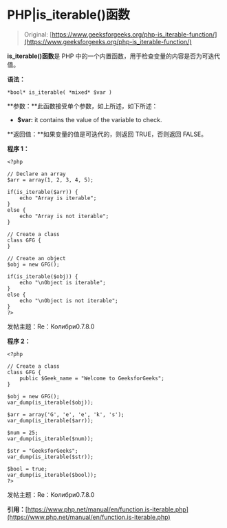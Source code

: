 # PHP|is_iterable()函数

> Original: [https://www.geeksforgeeks.org/php-is_iterable-function/](https://www.geeksforgeeks.org/php-is_iterable-function/)

**is_iterable()函数**是 PHP 中的一个内置函数，用于检查变量的内容是否为可迭代值。

**语法：**

```
*bool* is_iterable( *mixed* $var )
```

**参数：**此函数接受单个参数，如上所述，如下所述：

*   **$var:** it contains the value of the variable to check.

**返回值：**如果变量的值是可迭代的，则返回 TRUE，否则返回 FALSE。

**程序 1：**

```
<?php

// Declare an array
$arr = array(1, 2, 3, 4, 5);

if(is_iterable($arr)) {
    echo "Array is iterable";
}
else {
    echo "Array is not iterable";
}

// Create a class
class GFG {
}

// Create an object
$obj = new GFG();

if(is_iterable($obj)) {
    echo "\nObject is iterable";
}
else {
    echo "\nObject is not iterable";
}
?>
```

发帖主题：Re：Колибри0.7.8.0

**程序 2：**

```
<?php

// Create a class
class GFG {
    public $Geek_name = "Welcome to GeeksforGeeks"; 
}

$obj = new GFG();
var_dump(is_iterable($obj));

$arr = array('G', 'e', 'e', 'k', 's');
var_dump(is_iterable($arr));

$num = 25;
var_dump(is_iterable($num));

$str = "GeeksforGeeks";
var_dump(is_iterable($str));

$bool = true;
var_dump(is_iterable($bool));
?>
```

发帖主题：Re：Колибри0.7.8.0

**引用：**[https://www.php.net/manual/en/function.is-iterable.php](https://www.php.net/manual/en/function.is-iterable.php)